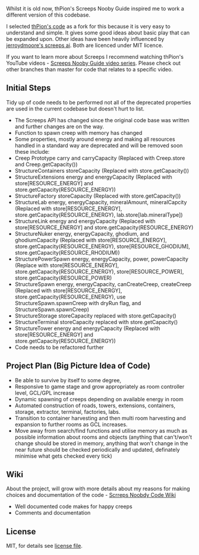 Whilst it is old now, thPion's Screeps Nooby Guide inspired me to work a different version of this codebase.

I selected [thPion's code](https://github.com/thPion/Screeps-Nooby-Guide) as a fork for this because it is very easy to understand and simple. It gives some good ideas about basic play that can be expanded upon. Other ideas have been heavily influenced by [jerroydmoore's screeps ai](https://github.com/jerroydmoore/screeps-ai). Both are licenced under MIT licence.

If you want to learn more about Screeps I recommend watching thPion's YouTube videos - [Screeps Nooby Guide video series](https://www.youtube.com/playlist?list=PL0EZQ169YGlor5rzeJEYYPE3tGYT2zGT2). Please check out other branches than master for code that relates to a specific video.

Initial Steps
----

Tidy up of code needs to be performed not all of the deprecated properties are used in the current codebase but doesn't hurt to list.

- The Screeps API has changed since the original code base was written and further changes are on the way.
- Function to spawn creep with memory has changed
- Some properties, mostly around energy and making all resources handled in a standard way are deprecated and will be removed soon these include:
- Creep Prototype carry and carryCapacity (Replaced with Creep.store and Creep.getCapacity())
- StructureContainers storeCapacity (Replaced with store.getCapacity())
- StructureExtensions energy and energyCapacity (Replaced with store[RESOURCE_ENERGY] and store.getCapacity(RESOURCE_ENERGY))
- StructureFactory storeCapacity (Replaced with store.getCapacity())
- StructureLab energy, energyCapacity, mineralAmount, mineralCapcity (Replaced with store[RESOURCE_ENERGY], store.getCapacity(RESOURCE_ENERGY), lab.store[lab.mineralType])
- StructureLink energy and energyCapacity (Replaced with store[RESOURCE_ENERGY] and store.getCapacity(RESOURCE_ENERGY)
- StructureNuker energy, energyCapacity, ghodium, and ghodiumCapacity (Replaced with store[RESOURCE_ENERGY], store.getCapacity(RESOURCE_ENERGY), store[RESOURCE_GHODIUM], store.getCapacity(RESOURCE_RHODIUM))
- StructurePowerSpawn energy, energyCapacity, power, powerCapacity (Replace with store[RESOURCE_ENERGY], store.getCapacity(RESOURCE_ENERGY), store[RESOURCE_POWER], store.getCapacity(RESOURCE_POWER)
- StructureSpawn energy, energyCapacity, canCreateCreep, createCreep (Replaced with store[RESOURCE_ENERGY], store.getCapacity(RESOURCE_ENERGY), use StructureSpawn.spawnCreep with dryRun flag, and StructureSpawn.spawnCreep)
- StructureStorage storeCapacity replaced with store.getCapacity()
- StructureTerminal storeCapacity replaced with store.getCapacity()
- StructureTower energy and energyCapacity (Replaced with store[RESOURCE_ENERGY] and store.getCapacity(RESOURCE_ENERGY))
- Code needs to be refactored further

Project Plan (Big Picture Idea of Code)
----
- Be able to survive by itself to some degree,
- Responsive to game stage and grow appropriately as room controller level, GCL/GPL increase
- Dynamic spawning of creeps depending on available energy in room
- Automated construction of roads, towers, extensions, containers, storage, extractor, terminal, factories, labs.
- Transition to container harvesting and then multi room harvesting and expansion to further rooms as GCL increases.
- Move away from search/find functions and utilise memory as much as possible information about rooms and objects (anything that can't/won't change should be stored in memory, anything that won't change in the near future should be checked periodically and updated, definately minimise what gets checked every tick)

Wiki
----
About the project, will grow with more details about my reasons for making choices and documentation of the code - [Scrreps Noobdy Code Wiki](https://github.com/rfsjim/Screeps-Nooby-Code/wiki)

- Well documented code makes for happy creeps
- Comments and documentation

License
----

MIT, for details see [license file](LICENCE).
